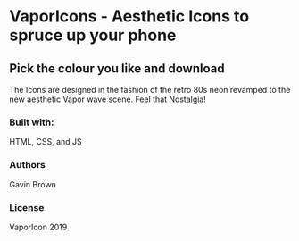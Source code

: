# VaporIcons - Aesthetic Icons to spruce up your phone
## Pick the colour you like and download
The Icons are designed in the fashion of the retro 80s neon revamped to the new aesthetic Vapor wave scene. 
Feel that Nostalgia!

### Built with:
HTML, CSS, and JS

### Authors
Gavin Brown

### License
VaporIcon 2019
